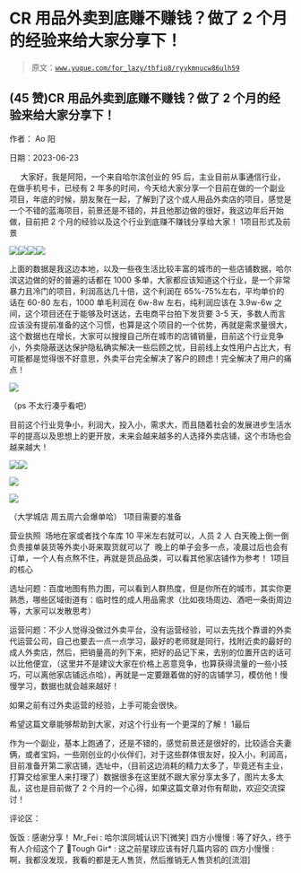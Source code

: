 # CR 用品外卖到底赚不赚钱？做了 2 个月的经验来给大家分享下！

> 原文：[`www.yuque.com/for_lazy/thfiu8/ryykmnucw86ulh59`](https://www.yuque.com/for_lazy/thfiu8/ryykmnucw86ulh59)



## (45 赞)CR 用品外卖到底赚不赚钱？做了 2 个月的经验来给大家分享下！ 

作者： Ao 阳 

日期：2023-06-23 

     大家好，我是阿阳，一个来自哈尔滨创业的 95 后，主业目前从事通信行业，在做手机号卡，已经有 2 年多的时间，今天给大家分享一个目前在做的一个副业项目，年底的时候，朋友聚在一起，了解到了这个成人用品外卖店的项目，感觉是一个不错的蓝海项目，前景还是不错的，并且他那边做的很好，我这边年后开始做，目前把 2 个月的经验以及这个行业到底赚不赚钱分享给大家！ <ne-oli index-type="0"><ne-oli-i>1</ne-oli-i><ne-oli-c class="ne-oli-content" id="uf6fd75a7" data-lake-id="uf6fd75a7">项目形式及前景</ne-oli-c></ne-oli> 

![](img/e21c1747b750327a15c32bb94d34c467.png)![](img/b7616953120116a01c26526614a5453b.png)![](img/4289ad697f6870f21458a2966776385b.png)![](img/f0f7ac90a6e645df3c64017f7ca4ee47.png) 

上面的数据是我这边本地，以及一些夜生活比较丰富的城市的一些店铺数据，哈尔滨这边做的好的普遍的话都在 1000 多单，大家都应该知道这个行业，是一个非常暴力且冷门的项目，利润高达几十倍，这个利润在 65%-75%左右，平均单价的话在 60-80 左右，1000 单毛利润在 6w-8w 左右，纯利润应该在 3.9w-6w 之间，这个项目还在于能够及时送达，去电商平台拍下发货要 3-5 天，多数人而言应该没有提前准备的这个习惯，也算是这个项目的一个优势，再就是需求量很大，这个数据也在增长，大家可以搜搜自己所在城市的店铺销量，目前这个行业竞争小，外卖隐蔽送达保护隐私确实解决一些后顾之忧，目前线上女性用户占比大，有可能都是觉得很不好意思，外卖平台完全解决了客户的顾虑！完全解决了用户的痛点！ 

![](img/9fd4bf0f2dec61e666f7a45fe9ec9e6c.png)  

（ps 不太行凑乎看吧） 

目前这个行业竞争小，利润大，投入小，需求大，而且随着社会的发展进步生活水平的提高以及思想上的更开放，未来会越来越多的人选择外卖店铺，这个市场也会越来越大！ 

![](img/5b8fa2629cb23909b7f50d7b16f095de.png)![](img/aa8dbd801455b222f0f34bc2e9dc71dc.png)  

![](img/00d3f916c779b330e766be7549e8439a.png)  

![](img/0793eb31ed600b0563a99f034bd9f879.png)  

（大学城店 周五周六会爆单哈） <ne-oli index-type="0"><ne-oli-i>1</ne-oli-i><ne-oli-c class="ne-oli-content" id="u143c71e6" data-lake-id="u143c71e6">项目需要的准备</ne-oli-c></ne-oli> 

营业执照  场地在家或者找个车库 10 平米左右就可以，人员 2 人 白天晚上倒一倒 负责接单装货等外卖小哥来取货就可以了  晚上的单子会多一点，凌晨过后也会有订单，一个人有点熬不住，再就是货品品类，可以看其他家店铺作为参考！ <ne-oli index-type="0"><ne-oli-i>1</ne-oli-i><ne-oli-c class="ne-oli-content" id="u7f36a0ec" data-lake-id="u7f36a0ec">项目的核心</ne-oli-c></ne-oli> 

选址问题：百度地图有热力图，可以看到人群热度，但是你所在的城市，其实你更熟悉，哪些区域街道有：临时性的成人用品需求（比如夜场周边、酒吧一条街周边等，大家可以发散思考） 

运营问题：不少人觉得没做过外卖平台，没有运营经验，可以去先找个靠谱的外卖代运营公司，自己也要去一点一点学习，最好的老师就是同行，找附近卖的最好的成人外卖店，然后，把销量高的列下来，把好的品记下来，去别的位置开店的话可以比他便宜，（这里并不是建议大家在价格上恶意竞争，也算获得流量的一些小技巧，可以离他家店铺远点哈），再就是一定要跟着做的好的店铺学习，模仿他！慢慢学习，数据也就会越来越好！ 

如果之前有过外卖运营的经验，上手可能会很快。 

希望这篇文章能够帮助到大家，对这个行业有一个更深的了解！ <ne-oli index-type="0"><ne-oli-i>1</ne-oli-i><ne-oli-c class="ne-oli-content" id="u7d6ca9b6" data-lake-id="u7d6ca9b6">最后</ne-oli-c></ne-oli> 

作为一个副业，基本上跑通了，还是不错的，感觉前景还是很好的，比较适合夫妻俩，或者宝妈，一些刚创业的小伙伴们，对于这些群体很友好，投入小，利润高，目前准备开第二家店铺，选址中，（目前这边消耗的精力太多了，毕竟还有主业，打算交给家里人来打理了）数据很多在这里就不跟大家分享太多了，图片太多太乱，这也是目前做了 2 个月的一个心得，如果这篇文章对你有帮助，欢迎交流探讨！ 

评论区： 

饭饭 : 感谢分享！ Mr_Fei : 哈尔滨同城认识下[微笑] 四方小慢慢 : 等了好久，终于有人介绍这个了 🌸Tough Gir* : 这之前星球应该有好几篇内容的 四方小慢慢 : 啊，我都没发现，我看的都是无人售货，然后推销无人售货机的[流泪]